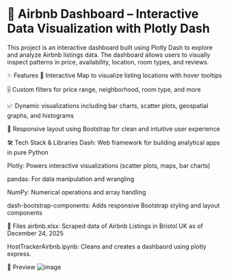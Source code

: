 # 🏡 Airbnb Dashboard – Interactive Data Visualization with Plotly Dash
This project is an interactive dashboard built using Plotly Dash to explore and analyze Airbnb listings data. The dashboard allows users to visually inspect patterns in price, availability, location, room types, and reviews.

✨ Features
📍 Interactive Map to visualize listing locations with hover tooltips

🎚️ Custom filters for price range, neighborhood, room type, and more

📈 Dynamic visualizations including bar charts, scatter plots, geospatial graphs, and histograms

🧭 Responsive layout using Bootstrap for clean and intuitive user experience

🛠 Tech Stack & Libraries
Dash: Web framework for building analytical apps in pure Python

Plotly: Powers interactive visualizations (scatter plots, maps, bar charts)

pandas: For data manipulation and wrangling

NumPy: Numerical operations and array handling

dash-bootstrap-components: Adds responsive Bootstrap styling and layout components

📁 Files
airbnb.xlsx: Scraped data of Airbnb Listings in Bristol UK as of December 24, 2025

HostTrackerAirbnb.ipynb: Cleans and creates a dashbaord using plotly express.

📸 Preview
![image](https://github.com/user-attachments/assets/4859fa78-e1a3-42b1-8a6c-67d0fc7adbe1)
